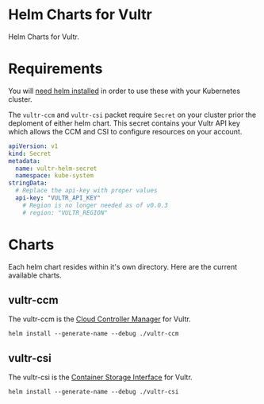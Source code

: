 # Helm Charts for Vultr

Helm Charts for Vultr.

# Requirements

You will [need helm installed](https://v3.helm.sh/docs/intro/install/) in order to use these with your Kubernetes cluster.

The `vultr-ccm` and `vultr-csi` packet require `Secret` on your cluster prior the deploment of either helm chart. This secret contains your Vultr API key which allows the CCM and CSI to configure resources on your account.

```yaml
apiVersion: v1
kind: Secret
metadata:
  name: vultr-helm-secret
  namespace: kube-system
stringData:
  # Replace the api-key with proper values
  api-key: "VULTR_API_KEY"
    # Region is no longer needed as of v0.0.3
    # region: "VULTR_REGION"
```

# Charts

Each helm chart resides within it's own directory. Here are the current available charts.

## vultr-ccm
The vultr-ccm is the [Cloud Controller Manager](https://github.com/vultr/vultr-cloud-controller-manager) for Vultr.

`helm install --generate-name --debug ./vultr-ccm`

## vultr-csi
The vultr-csi is the [Container Storage Interface](https://github.com/vultr/vultr-csi) for Vultr.

`helm install --generate-name --debug ./vultr-csi`
